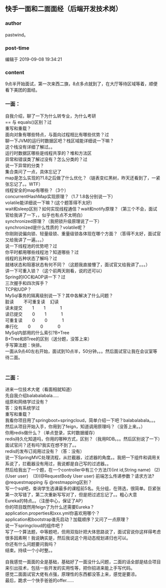 ## 快手一面和二面面经（后端开发技术岗）
### author 
pastwind。
### post-time 

编辑于  2019-09-08 19:34:21
### content 
<div class="post-topic-des nc-post-content">
 <div>
  9点半开始面试，第一次来西二旗，8点多点就到了，在大厅等待区域等着，顺便看下美团的面经。
 </div>
 <h3>
  <strong>
   一面：
  </strong>
 </h3>
 <div>
  自我介绍，聊了一下为什么转专业，为什么考研
 </div>
 <div>
  == 与 equals()区别？过
 </div>
 <div>
  重写和重载？
 </div>
 <div>
  面向对象有哪些特点，与面向过程相比有哪些优势？过
 </div>
 <div>
  聊一下JVM的运行时数据区吧？栈区域能详细说一下嘛？
 </div>
 <div>
  这个栈没有详细了解过。。
 </div>
 <div>
  运行时数据区哪些是线程共享的？堆和方法区
 </div>
 <div>
  异常和错误类了解过没有？怎么分类的？过
 </div>
 <div>
  说一下异常的分类？
 </div>
 <div>
  集合类问了一点，具体忘记了
 </div>
 <div>
  map是怎么实现的?1.8之后做了什么优化？（链表变红黑树，昨天还看到了，一紧张忘记了。。WTF）
 </div>
 <div>
  线程安全的map有哪些？（3个）
 </div>
 <div>
  concurrentHashMap实现原理？（1.7 1.8各分别说一下）
 </div>
 <div>
  volatile能详细说一下嘛？(这个题答得不太好)
 </div>
 <div>
  wait和sleep区别？如何实现线程通信？wait和notify原理？（第三个不会，面试官给我讲了一下，，似乎也有点不太明白）
 </div>
 <div>
  synchronized原理？（我把锁升级原理说了一下）
 </div>
 <div>
  <span>
   synchronized是什么性质的？volatile呢？
  </span>
  <br/>
 </div>
 <div>
  你刚刚说偏向锁、轻量级锁、重量级锁各体现在哪个方面？（答得不太好，面试官又给我讲了一遍。。。）
 </div>
 <div>
  说一下线程池的优势吧？过
 </div>
 <div>
  你平时都用哪些线程池？知道哪些？过
 </div>
 <div>
  线程的五种状态了解吗？过
 </div>
 <div>
  就绪状态和阻塞状态有何不同？（这题我直接懵了，面试官又给我讲了。。。）
 </div>
 <div>
  讲一下可重入锁？（这个前两天刚看，说的还可以）
 </div>
 <div>
  Spring的IOC和AOP讲一下？过
 </div>
 <div>
  三次握手和四次挥手？
 </div>
 <div>
  TCP和UDP？
 </div>
 <div>
  MySql事务的隔离级别说一下？其中各解决了什么问题？
 </div>
 <div>
  <div>
   脏读        不可重复读    幻读
  </div>
  <div>
   读未提交        1        1            1
  </div>
  <div>
   读已提交        0        1            1
  </div>
  <div>
   可重复读        0        0            1
  </div>
  <div>
   串行化        0        0            0
  </div>
  <div>
   MySql内部用的什么索引?B+Tree
  </div>
  <div>
   B+Tree和BTree的区别（送分题，没答上来）
  </div>
  <div>
   手写算法题：快排。
  </div>
  <div>
   一面从9点40左右开始，面试到10点半，50分钟。。。然后面试官让我在会议室等待二面。
  </div>
  <h3>
   <br/>
   <strong>
    二面：
   </strong>
  </h3>
  <div>
   进来一位技术大佬（看面相就知道）
  </div>
  <div>
   先自我介绍balabalabala.....
  </div>
  <div>
   组原和网络学过没有？
  </div>
  <div>
   答：没有系统学过
  </div>
  <div>
   重写和重载？
  </div>
  <div>
   我看你项目用了springboot+springcloud，简单介绍一下吧？balabalabala。。。
  </div>
  <div>
   然后从项目开始入手，你用到了feign，知道调用原理吗？（没答上来。。）
  </div>
  <div>
   你用redis做什么？（单点登录，实时数据缓存）
  </div>
  <div>
   redis持久化知道吗，你用的哪种方式，区别？（我用RDB。。。然后区别说了一下）面试官问？还有吗?我实在想不到了。。
  </div>
  <div>
   redis的发布订阅用过没有？（答：没有）
  </div>
  <div>
   说一下SpringMVC处理流程，从拦截器，过滤器的角度。。我把一下组件和调用关系说了，拦截器没有用过，我说都是自己写的过滤器。。
  </div>
  <div>
   然后给我出了一个题，在一个controller中有三个方法(1)(int id,String name)   (2)(User user)    (3)(@RequestBody User user) 前端怎么传递参数？请求方法?
  </div>
  <div>
   @requestmapping 与 @restmapping区别？
  </div>
  <div>
   写一个sql吧，查询学生选课最多的课程前5名。先分组，在筛选，很简单。巨紧张第一次写错了，第二次重新写写对了，但是把过滤忘记了。。粗心大意
  </div>
  <div>
   Eureka的特点。。（注册中心，保证了AP）
  </div>
  <div>
   你的项目既然用feign了为什么还需要Eureka？
  </div>
  <div>
   application.properties和xxx.yml你喜欢用哪个？
  </div>
  <div>
   application和bootstrap谁先启动？加载顺序？又问了一点原理？
  </div>
  <div>
   说一下springcloud的组件吧？
  </div>
  <div>
   写了一个算法题，中等题吧，但用双指针把大体思路说了，面试官说你这样得考虑很多因素啊！我说确实是，然后我说这个用动态规划递归也可以。
  </div>
  你还有什么问题要问我吗？
  <br/>
 </div>
 <div>
  结束。持续一个小时整。。
 </div>
 <div>
  <br/>
 </div>
 <div>
  自我感觉一面面的全是基础，基础好了一面没什么问题，二面的话全部是结合项目来引出技术，包括一些开发的实用性等，把你招进来能上手写代码。
 </div>
 <div>
  感觉二面面试官大佬有点强，原理性的东西都没答上来，感觉是要凉。
 </div>
 <div>
  最后，跪求一个快手爸爸的offer......
 </div>
 <div>
  <br/>
 </div>
 <div>
  <br/>
 </div>
 <div>
  <br/>
 </div>
</div>
